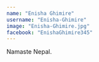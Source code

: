```yaml
---
name: "Enisha Ghimire"
username: "Enisha-Ghimire"
image: "Enisha-Ghimire.jpg"
facebook: "EnishaGhimire345"
---
```


Namaste Nepal.
